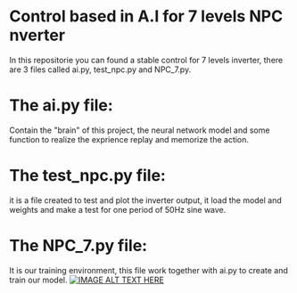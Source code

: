 # Control based in A.I for 7 levels NPC nverter
In this repositorie you can found a stable control for 7 levels inverter, there are 3 files called ai.py, test_npc.py and NPC_7.py.
# The ai.py file:
Contain the "brain" of this project, the neural network model and some function to realize the exprience replay and memorize the action.
# The test_npc.py file:
it is a file created to test and plot the inverter output, it load the model and weights and make a test for one period of 50Hz sine wave.
# The NPC_7.py file:
It is our training environment, this file work together with ai.py to create and train our model.
[![IMAGE ALT TEXT HERE](https://img.youtube.com/vi/7UqTWPhouaw/0.jpg)](https://www.youtube.com/watch?v=7UqTWPhouaw)



